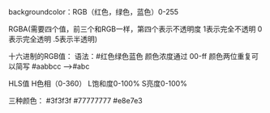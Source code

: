 backgroundcolor：RGB（红色，绿色，蓝色）0-255

RGBA(需要四个值，前三个和RGB一样，第四个表示不透明度
1表示完全不透明 0表示完全透明 .5表示半透明)

十六进制的RGB值：
语法：#红色绿色蓝色
颜色浓度通过 00-ff
颜色两位重复可以简写
#aabbcc -->#abc

HLS值
H色相（0-360）
L饱和度0-100%
S亮度0-100%

三种颜色：
#3f3f3f
#77777777
#e8e7e3